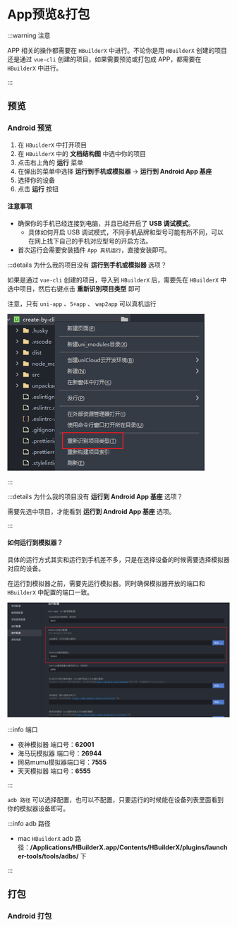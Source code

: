 # App预览&打包

:::warning 注意

APP 相关的操作都需要在 `HBuilderX` 中进行。不论你是用 `HBuilderX` 创建的项目还是通过 `vue-cli` 创建的项目，如果需要预览或打包成 APP，都需要在 `HBuilderX` 中进行。

:::

## 预览

### Android 预览

1. 在 `HBuilderX` 中打开项目
2. 在 `HBuilderX` 中的 **文档结构图** 中选中你的项目
3. 点击右上角的 **运行** 菜单
4. 在弹出的菜单中选择 **运行到手机或模拟器** -> **运行到 Android App 基座**
5. 选择你的设备
6. 点击 **运行** 按钮

#### 注意事项

- 确保你的手机已经连接到电脑，并且已经开启了 **USB 调试模式**。
  - 具体如何开启 USB 调试模式，不同手机品牌和型号可能有所不同，可以在网上找下自己的手机对应型号的开启方法。
- 首次运行会需要安装插件 `App 真机运行`，直接安装即可。

:::details 为什么我的项目没有 **运行到手机或模拟器** 选项？

如果是通过 `vue-cli` 创建的项目，导入到 `HBuilderX` 后，需要先在 `HBuilderX` 中选中项目，然后右键点击 **重新识别项目类型** 即可

注意，只有 `uni-app` 、`5+app` 、 `wap2app` 可以真机运行

![重新识别项目类型](../../image/Snipaste_2025-06-22_23-48-29.png)

:::

:::details 为什么我的项目没有 **运行到 Android App 基座** 选项？

需要先选中项目，才能看到 **运行到 Android App 基座** 选项。

:::

#### 如何运行到模拟器？

具体的运行方式其实和运行到手机差不多，只是在选择设备的时候需要选择模拟器对应的设备。

在运行到模拟器之前，需要先运行模拟器。同时确保模拟器开放的端口和 `HBuilderX` 中配置的端口一致。

![配置模拟器端口](../../image/Snipaste_2025-06-23_14-36-22.png)

:::info 端口

- 夜神模拟器 端口号：**62001**
- 海马玩模拟器 端口号：**26944**
- 网易mumu模拟器端口号：**7555**
- 天天模拟器 端口号：**6555**

:::

`adb 路径` 可以选择配置，也可以不配置，只要运行的时候能在设备列表里面看到你的模拟器设备即可。

:::info adb 路径

- mac `HBuilderX` adb 路径：**/Applications/HBuilderX.app/Contents/HBuilderX/plugins/launcher-tools/tools/adbs/** 下

:::

## 打包

### Android 打包

